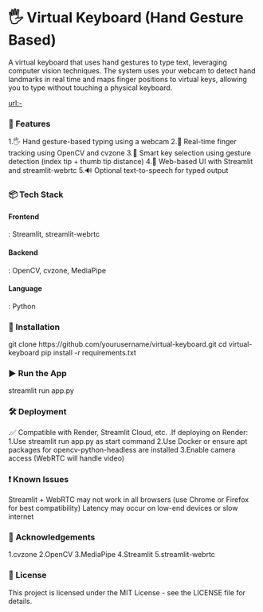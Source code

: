 <h1>🖐️ Virtual Keyboard (Hand Gesture Based)</h1>
A virtual keyboard that uses hand gestures to type text, leveraging computer vision techniques. The system uses your webcam to detect hand landmarks in real time and maps finger positions to virtual keys, allowing you to type without touching a physical keyboard.

[url:-](https://virtual-keyboard-jituji.streamlit.app/)

<h3>🚀 Features</h3>
1.🖐️ Hand gesture-based typing using a webcam
2.🎯 Real-time finger tracking using OpenCV and cvzone
3.🧠 Smart key selection using gesture detection (index tip + thumb tip distance)
4.📱 Web-based UI with Streamlit and streamlit-webrtc
5.🔊 Optional text-to-speech for typed output

<h3>📦 Tech Stack</h3>
<h4>Frontend</h4>: Streamlit, streamlit-webrtc
<h4>Backend</h4>: OpenCV, cvzone, MediaPipe
<h4>Language</h4>: Python

<h3>🔧 Installation</h3>
git clone https://github.com/yourusername/virtual-keyboard.git
cd virtual-keyboard
pip install -r requirements.txt

<h3>▶️ Run the App</h3>
streamlit run app.py

<h3>🛠 Deployment</h3>
.✅ Compatible with Render, Streamlit Cloud, etc.
.If deploying on Render:
1.Use streamlit run app.py as start command
2.Use Docker or ensure apt packages for opencv-python-headless are installed
3.Enable camera access (WebRTC will handle video)

<h3>❗ Known Issues</h3>
Streamlit + WebRTC may not work in all browsers (use Chrome or Firefox for best compatibility)
Latency may occur on low-end devices or slow internet

<h3>🙌 Acknowledgements</h3>
1.cvzone
2.OpenCV
3.MediaPipe
4.Streamlit
5.streamlit-webrtc

<h3>📄 License</h3>
This project is licensed under the MIT License - see the LICENSE file for details.


